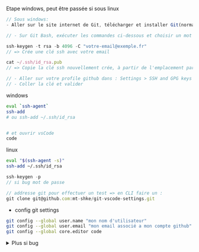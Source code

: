 Etape windows, peut être passée si sous linux

```js
// Sous windows:
- Aller sur le site internet de Git, télécharger et installer Git(normalement avec Git Bash inclus) et lancer Git Bash
```

```js
// - Sur Git Bash, exécuter les commandes ci-dessous et choisir un mot de passe perso:

ssh-keygen -t rsa -b 4096 -C "votre-email@exemple.fr"
// => Crée une clé ssh avec votre email

cat ~/.ssh/id_rsa.pub
// => Copie la clé ssh nouvellement crée, à partir de l'emplacement par défault: C:\Users\username\.ssh
```

```js
// - Aller sur votre profile github dans : Settings > SSH and GPG keys > New SSH key
// - Coller la clé et valider
```

windows

```bash
eval `ssh-agent`
ssh-add
# ou ssh-add ~/.ssh/id_rsa


# et ouvrir vsCode
code

```

linux

```bash
eval "$(ssh-agent -s)"
ssh-add ~/.ssh/id_rsa

```

<!-- Etape suivante -->

```js
ssh-keygen -p
// si bug mot de passe

// addresse git pour effectuer un test => en CLI faire un :
git clone git@github.com:mt-shke/git-vscode-settings.git
```

-   config git settings

```bash
git config --global user.name "mon nom d'utilisateur"
git config --global user.email "mon email associé a mon compte github"
git config --global core.editor code

```

<details>
<summary>Plus si bug</summary>

<!-- plus de ressources si bug persiste, mais normalement falcutatif -->
<!-- plus de ressources si bug persiste, mais normalement falcutatif -->
<!-- plus de ressources si bug persiste, mais normalement falcutatif -->

```bash
https://docs.microsoft.com/en-us/windows-server/administration/openssh/openssh_install_firstuse

# Open powershell as admin

Get-WindowsCapability -Online | Where-Object Name -like 'OpenSSH*'
Add-WindowsCapability -Online -Name OpenSSH.Client~~~~0.0.1.0
Add-WindowsCapability -Online -Name OpenSSH.Server~~~~0.0.1.0

```

```bash
Start-Service sshd
Set-Service -Name sshd -StartupType 'Automatic'

if (!(Get-NetFirewallRule -Name "OpenSSH-Server-In-TCP" -ErrorAction SilentlyContinue | Select-Object Name, Enabled)) {
    Write-Output "Firewall Rule 'OpenSSH-Server-In-TCP' does not exist, creating it..."
    New-NetFirewallRule -Name 'OpenSSH-Server-In-TCP' -DisplayName 'OpenSSH Server (sshd)' -Enabled True -Direction Inbound -Protocol TCP -Action Allow -LocalPort 22
} else {
    Write-Output "Firewall rule 'OpenSSH-Server-In-TCP' has been created and exists."
}
```

</details>
